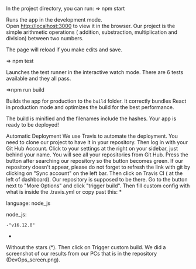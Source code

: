 

In the project directory, you can run:
=> npm start

Runs the app in the development mode.<br />
Open [http://localhost:3000](http://localhost:3000) to view it in the browser.
Our project is the simple arithmetic operations ( addition, substraction, multiplication and division) between two numbers.

The page will reload if you make edits and save.


=> npm test

Launches the test runner in the interactive watch mode.
There are 6 tests available and they all pass. 

=>npm run build

Builds the app for production to the `build` folder.
It correctly bundles React in production mode and optimizes the build for the best performance.

The build is minified and the filenames include the hashes.
Your app is ready to be deployed!


Automatic Deployment
We use Travis to automate the deployment.
You need to clone our project to have it in your repository. Then log in with your Git Hub Account.
Click to your settings at the right on your sidebar, just behind your name.
You will see all your repositories from Git Hub. Press the button after searching our repository so the button becomes green.
If our repository doesn't appear, please do not forget to refresh the link with git by clicking on "Sync account" on the left bar.
Then click on Travis CI ( at the left of dashboard). Our repository is supposed to be there.
Go to the button next to "More Options" and click "trigger build".
Then fill  custom config with what is inside the .travis.yml or copy past this:
*

language: node_js

node_js: 

    -"v16.12.0"
    
    
 *
Without the stars (*).
Then click on Trigger custom build. We did a screenshot of our results from our PCs that is in the repository (DevOps_screen.png).
